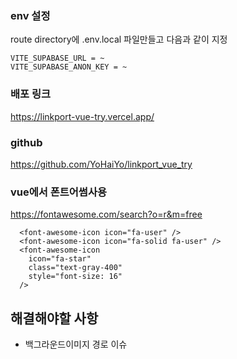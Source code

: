 ### env 설정

route directory에 .env.local 파일만들고 다음과 같이 지정

```
VITE_SUPABASE_URL = ~
VITE_SUPABASE_ANON_KEY = ~
```

### 배포 링크

https://linkport-vue-try.vercel.app/

### github

https://github.com/YoHaiYo/linkport_vue_try

### vue에서 폰트어썸사용

https://fontawesome.com/search?o=r&m=free

```
  <font-awesome-icon icon="fa-user" />
  <font-awesome-icon icon="fa-solid fa-user" />
  <font-awesome-icon
    icon="fa-star"
    class="text-gray-400"
    style="font-size: 16"
  />
```

## 해결해야할 사항

- 백그라운드이미지 경로 이슈
